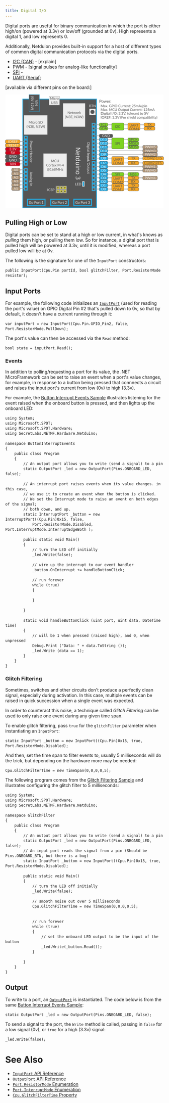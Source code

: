 ```yaml
---
title: Digital I/O
---
```


Digital ports are useful for binary communication in which the port is either high/on (powered at 3.3v) or low/off (grounded at 0v). High represents a digital 1, and low represents 0. 

Additionally, Netduion provides built-in support for a host of different types of common digital communication protocols via the digital ports. 

* [I2C (CAN)](Digital/CAN/) - [explain]
* [PWM](Digital/PWM/) - [signal pulses for analog-like functionality]
* [SPI](Digital/SPI/) - 
* [UART (Serial)](Digital/UART/)

[available via different pins on the board:]

![](../../About/Netduino3_Pinout.svg)

## Pulling High or Low

Digital ports can be set to stand at a high or low current, in what's knows as _pulling_ them high, or pulling them low. So for instance, a digital port that is pulled high will be powered at 3.3v, until it is modified, whereas a port pulled low will be at 0v. 

The following is the signature for one of the `InputPort` constructors:

```CSharp
public InputPort(Cpu.Pin portId, bool glitchFilter, Port.ResistorMode resistor);
```


## Input Ports


For example, the following code initializes an [`InputPort`](https://msdn.microsoft.com/en-us/library/microsoft.spot.hardware.inputport(v=vs.102).aspx) (used for reading the port's value) on GPIO Digital Pin #2 that's pulled down to 0v, so that by default, it doesn't have a current running through it:


```CSharp
var inputPort = new InputPort(Cpu.Pin.GPIO_Pin2, false,
Port.ResistorMode.PullDown);
```

The port's value can then be accessed via the `Read` method:

```CSharp
bool state = inputPort.Read();
```

### Events

In addition to polling/requesting a port for its value, the .NET MicroFramework can be set to raise an event when a port's value changes, for example, in response to a button being pressed that connnects a circuit and raises the input port's current from low (0v) to high (3.3v).

For example, the [Button Interrupt Events Sample](/Samples/Netduino/ButtonInteruptEvents) illustrates listening for the event raised when the onboard button is pressed, and then lights up the onboard LED:

```
using System;
using Microsoft.SPOT;
using Microsoft.SPOT.Hardware;
using SecretLabs.NETMF.Hardware.Netduino;

namespace ButtonInterruptEvents
{
	public class Program
	{
		// An output port allows you to write (send a signal) to a pin
		static OutputPort _led = new OutputPort(Pins.ONBOARD_LED, false);

		// An interrupt port raises events when its value changes. in this case, 
		// we use it to create an event when the button is clicked.
		// We set the Interrupt mode to raise an event on both edges of the signal;
		// both down, and up.
		static InterruptPort _button = new InterruptPort((Cpu.Pin)0x15, false, 
			Port.ResistorMode.Disabled, Port.InterruptMode.InterruptEdgeBoth );
		
		public static void Main()
		{
			// turn the LED off initially
			_led.Write(false);

			// wire up the interrupt to our event handler
			_button.OnInterrupt += handleButtonClick;

			// run forever
			while (true)
			{
				
			}

		}

		static void handleButtonClick (uint port, uint data, DateTime time)
		{
			// will be 1 when pressed (raised high), and 0, when unpressed
			Debug.Print ("Data: " + data.ToString ());
			_led.Write (data == 1);
		}
	}
}
```

### Glitch Filtering

Sometimes, switches and other circuits don't produce a perfectly clean signal, especially during activation. In this case, multiple events can be raised in quick succession when a single event was expected.

In order to counteract this noise, a technique called _Glitch Filtering_ can be used to only raise one event during any given time span.

To enable glitch filtering, pass `true` for the `glitchFilter` parameter when instantiating an `InputPort`:

```CSharp
static InputPort _button = new InputPort((Cpu.Pin)0x15, true, Port.ResistorMode.Disabled);
```

And then, set the time span to filter events to, usually 5 milliseconds will do the trick, but depending on the hardware more may be needed:

```CSharp
Cpu.GlitchFilterTime = new TimeSpan(0,0,0,0,5);
```

The following program comes from the [Glitch Filtering Sample](/Samples/Netduino/GlitchFilter) and illustrates configuring the glitch filter to 5 milliseconds:

```CSharp
using System;
using Microsoft.SPOT.Hardware;
using SecretLabs.NETMF.Hardware.Netduino;

namespace GlitchFilter
{
	public class Program
	{
		// An output port allows you to write (send a signal) to a pin
		static OutputPort _led = new OutputPort(Pins.ONBOARD_LED, false);
		// An input port reads the signal from a pin (Should be Pins.ONBOARD_BTN, but there is a bug)
		static InputPort _button = new InputPort((Cpu.Pin)0x15, true, Port.ResistorMode.Disabled);

		public static void Main()
		{
			// turn the LED off initially
			_led.Write(false);

			// smooth noise out over 5 milliseconds
			Cpu.GlitchFilterTime = new TimeSpan(0,0,0,0,5);


			// run forever
			while (true)
			{
				// set the onboard LED output to be the input of the button
				_led.Write(_button.Read());
			}

		}
	}
}
```


## Output

To write to a port, an [`OutputPort`](https://msdn.microsoft.com/en-us/library/microsoft.spot.hardware.outputport(v=vs.102).aspx) is instantiated. The code below is from the same [Button Interrupt Events Sample](/Samples/Netduino/ButtonInteruptEvents):

```CSharp
static OutputPort _led = new OutputPort(Pins.ONBOARD_LED, false);
```

To send a signal to the port, the `Write` method is called, passing in `false` for a low signal (0v), or `true` for a high (3.3v) signal:

```CSharp
_led.Write(false); 
```

# See Also

* [`InputPort` API Reference](https://msdn.microsoft.com/en-us/library/microsoft.spot.hardware.inputport(v=vs.102).aspx)
* [`OutputPort` API Reference](https://msdn.microsoft.com/en-us/library/microsoft.spot.hardware.outputport(v=vs.102).aspx)
* [`Port.ResistorMode` Enumeration](https://msdn.microsoft.com/en-us/library/microsoft.spot.hardware.port.resistormode(v=vs.102).aspx)
* [`Port.InterruptMode` Enumeration](https://msdn.microsoft.com/en-us/library/microsoft.spot.hardware.port.interruptmode(v=vs.102).aspx)
* [`Cpu.GlitchFilterTime` Property](https://msdn.microsoft.com/en-us/library/microsoft.spot.hardware.cpu.glitchfiltertime(v=vs.102).aspx)
